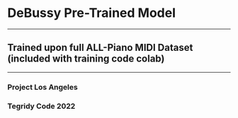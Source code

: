 # DeBussy Pre-Trained Model

***

## Trained upon full ALL-Piano MIDI Dataset (included with training code colab)

***

### Project Los Angeles
### Tegridy Code 2022
